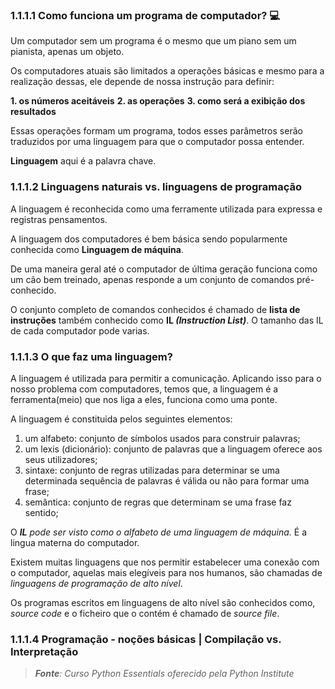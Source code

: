 ### 1.1.1.1 Como funciona um programa de computador? :computer:

Um computador sem um programa é o mesmo que um piano sem um pianista, apenas um objeto.

Os computadores atuais são limitados a operações básicas e mesmo para a realização dessas, ele depende de nossa instrução para definir:

**1. os números aceitáveis**
**2. as operações**
**3. como será a exibição dos resultados**

Essas operações formam um programa, todos esses parâmetros serão traduzidos por uma linguagem para que o computador possa entender.

**Linguagem** aqui é a palavra chave.

### 1.1.1.2 Linguagens naturais vs. linguagens de programação 

A linguagem é reconhecida como uma ferramente utilizada para expressa e registras pensamentos.

A linguagem dos computadores é bem básica sendo popularmente conhecida como **Linguagem de máquina**.

De uma maneira geral até o computador de última geração funciona como um cão bem treinado, apenas responde a um conjunto de comandos pré-conhecido.

O conjunto completo de comandos conhecidos é chamado de **lista de instruções** também conhecido como **IL *(Instruction List)***. O tamanho das IL de cada computador pode varias.


### 1.1.1.3 O que faz uma linguagem? 

A linguagem é utilizada para permitir a comunicação. Aplicando isso para o nosso problema com computadores, temos que, a linguagem é a ferramenta(meio) que nos liga a eles, funciona como uma ponte.

A linguagem é constituida pelos seguintes elementos:

1. um alfabeto: conjunto de símbolos usados para construir palavras;
2. um lexis (dicionário): conjunto de palavras que a linguagem oferece aos seus utilizadores;
3. sintaxe: conjunto de regras utilizadas para determinar se uma determinada sequência de palavras é válida ou não para formar uma frase;
4. semântica: conjunto de regras que determinam se uma frase faz sentido;

O ***IL** pode ser visto como o alfabeto de uma linguagem de máquina.* É a lingua materna do computador.

Existem muitas linguagens que nos permitir estabelecer uma conexão com o computador, aquelas mais elegíveis para nos humanos, são chamadas de *linguagens de programação de alto nível*.

Os programas escritos em linguagens de alto nível são conhecidos como, *source code* e o ficheiro que o contém é chamado de *source file*.

### 1.1.1.4 Programação - noções básicas | Compilação vs. Interpretação





>***Fonte**: Curso Python Essentials oferecido pela Python Institute*